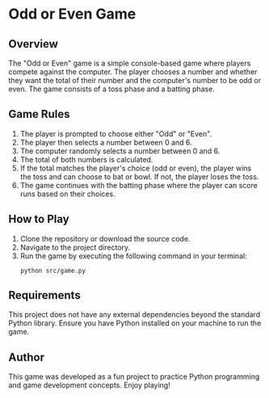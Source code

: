 # Odd or Even Game

## Overview
The "Odd or Even" game is a simple console-based game where players compete against the computer. The player chooses a number and whether they want the total of their number and the computer's number to be odd or even. The game consists of a toss phase and a batting phase.

## Game Rules
1. The player is prompted to choose either "Odd" or "Even".
2. The player then selects a number between 0 and 6.
3. The computer randomly selects a number between 0 and 6.
4. The total of both numbers is calculated.
5. If the total matches the player's choice (odd or even), the player wins the toss and can choose to bat or bowl. If not, the player loses the toss.
6. The game continues with the batting phase where the player can score runs based on their choices.

## How to Play
1. Clone the repository or download the source code.
2. Navigate to the project directory.
3. Run the game by executing the following command in your terminal:
   ```
   python src/game.py
   ```

## Requirements
This project does not have any external dependencies beyond the standard Python library. Ensure you have Python installed on your machine to run the game.

## Author
This game was developed as a fun project to practice Python programming and game development concepts. Enjoy playing!